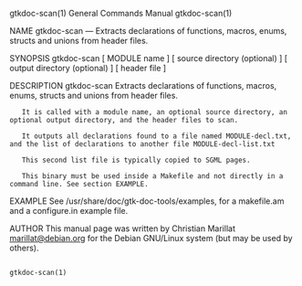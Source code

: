 gtkdoc-scan(1)                                                General Commands Manual                                               gtkdoc-scan(1)

NAME
       gtkdoc-scan —  Extracts declarations of functions, macros, enums, structs and unions from header files.

SYNOPSIS
       gtkdoc-scan [ MODULE name ]  [ source directory (optional) ]  [ output directory (optional) ]  [ header file ]

DESCRIPTION
       gtkdoc-scan Extracts declarations of functions, macros, enums, structs and unions from header files.

       It is called with a module name, an optional source directory, an optional output directory, and the header files to scan.

       It outputs all declarations found to a file named MODULE-decl.txt, and the list of declarations to another file MODULE-decl-list.txt

       This second list file is typically copied to SGML pages.

       This binary must be used inside a Makefile and not directly in a command line. See section EXAMPLE.

EXAMPLE
       See /usr/share/doc/gtk-doc-tools/examples, for a makefile.am and a configure.in example file.

AUTHOR
       This manual page was written by Christian Marillat marillat@debian.org for the Debian GNU/Linux system (but may be used by others).

                                                                                                                                    gtkdoc-scan(1)
